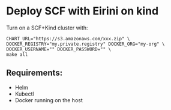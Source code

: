 # Deploy SCF with Eirini on kind

Turn on a SCF+Kind cluster with:

    CHART_URL="https://s3.amazonaws.com/xxx.zip" \
    DOCKER_REGISTRY="my.private.registry" DOCKER_ORG="my-org" \
    DOCKER_USERNAME="" DOCKER_PASSWORD="" \
    make all

## Requirements:

* Helm
* Kubectl
* Docker running on the host